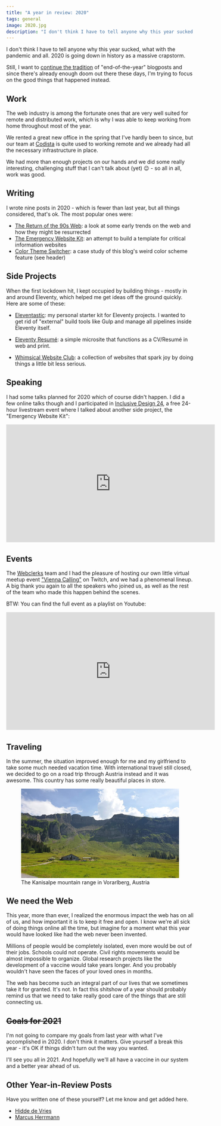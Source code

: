 ```yaml
---
title: "A year in review: 2020"
tags: general
image: 2020.jpg
description: "I don't think I have to tell anyone why this year sucked. I still want to continue the end-of-the-year blogpost tradition, but focus on the good things that happened instead."
---
```


<p class="lead">I don't think I have to tell anyone why this year sucked, what with the pandemic and all. 2020 is going down in history as a massive crapstorm.</p>

Still, I want to [continue the tradition](/blog/year-in-review-2019) of "end-of-the-year" blogposts and since there's already enough doom out there these days, I'm trying to focus on the good things that happened instead.

## Work

The web industry is among the fortunate ones that are very well suited for remote and distributed work, which is why I was able to keep working from home throughout most of the year.

We rented a great new office in the spring that I've hardly been to since, but our team at [Codista](https://www.codista.com/) is quite used to working remote and we already had all the necessary infrastructure in place.

We had more than enough projects on our hands and we did some really interesting, challenging stuff that I can't talk about (yet) 😉 - so all in all, work was good.

## Writing

I wrote nine posts in 2020 - which is fewer than last year, but all things considered, that's ok. The most popular ones were:

- [The Return of the 90s Web](/blog/the-return-of-the-90s-web/): a look at some early trends on the web and how they might be resurrected
- [The Emergency Website Kit](/blog/emergency-website-kit/): an attempt to build a template for critical information websites
- [Color Theme Switcher](/blog/color-theme-switcher/): a case study of this blog's weird color scheme feature (see header)

## Side Projects

When the first lockdown hit, I kept occupied by building things - mostly in and around Eleventy, which helped me get ideas off the ground quickly. Here are some of these:

- [Eleventastic](https://github.com/CleanCodeCreature/eleventastic): my personal starter kit for Eleventy projects. I wanted to get rid of "external" build tools like Gulp and manage all pipelines inside Eleventy itself.

- [Eleventy Resumé](https://github.com/CleanCodeCreature/resume): a simple microsite that functions as a CV/Resumé in web and print.

- [Whimsical Website Club](https://whimsical.club/): a collection of websites that spark joy by doing things a little bit less serious.

## Speaking

I had some talks planned for 2020 which of course didn't happen. I did a few online talks though and I participated in [Inclusive Design 24](https://inclusivedesign24.org/2020/), a free 24-hour livestream event where I talked about another side project, the "Emergency Website Kit":

<div class="embed embed--16-9">
    <iframe width="560" height="315" src="https://www.youtube-nocookie.com/embed/8RdrRCq8VzU?start=53" frameborder="0" allow="accelerometer; autoplay; clipboard-write; encrypted-media; gyroscope; picture-in-picture" allowfullscreen></iframe>
</div>

## Events

The [Webclerks](http://webclerks.at/) team and I had the pleasure of hosting our own little virtual meetup event ["Vienna Calling"](https://webclerks.at/vienna-calling/) on Twitch, and we had a phenomenal lineup. A big thank you again to all the speakers who joined us, as well as the rest of the team who made this happen behind the scenes.

BTW: You can find the full event as a playlist on Youtube:

<div class="embed embed--16-9">
    <iframe width="560" height="315" src="https://www.youtube.com/embed/videoseries?list=PLSJe-hizqRL0qMDlLzBp1WZZXJFdmP6lz" frameborder="0" allow="accelerometer; autoplay; encrypted-media; gyroscope; picture-in-picture" allowfullscreen></iframe>
</div>

## Traveling

In the summer, the situation improved enough for me and my girlfriend to take some much needed vacation time. With international travel still closed, we decided to go on a road trip through Austria instead and it was awesome. This country has some really beautiful places in store.

<!-- <blockquote class="twitter-tweet"><p lang="en" dir="ltr">I&#39;m staying in this cabin in the mountains for a few days without internet. So if there&#39;s any dev twitter drama kindly do it without me 😉 <a href="https://t.co/O62x9NoxG0">pic.twitter.com/O62x9NoxG0</a></p>&mdash; Once Better (@mxbck) <a href="https://twitter.com/mxbck/status/1289958987647995904?ref_src=twsrc%5Etfw">August 2, 2020</a></blockquote> -->

<figure class="extend">
    <img src="mountains.jpg" alt="A small cabin in the Austrian alps, under a clear blue sky" loading="lazy" />
    <figcaption>The Kanisalpe mountain range in Vorarlberg, Austria</figcaption>
</figure>

## We need the Web

This year, more than ever, I realized the enormous impact the web has on all of us, and how important it is to keep it free and open. I know we're all sick of doing things online all the time, but imagine for a moment what this year would have looked like had the web never been invented.

Millions of people would be completely isolated, even more would be out of their jobs. Schools could not operate. Civil rights movements would be almost impossible to organize. Global research projects like the development of a vaccine would take years longer. And you probably wouldn't have seen the faces of your loved ones in months.

The web has become such an integral part of our lives that we sometimes take it for granted. It's not. In fact this shitshow of a year should probably remind us that we need to take really good care of the things that are still connecting us.

## ~~Goals for 2021~~

I'm not going to compare my goals from last year with what I've accomplished in 2020. I don't think it matters. Give yourself a break this year - it's OK if things didn't turn out the way you wanted.

I'll see you all in 2021. And hopefully we'll all have a vaccine in our system and a better year ahead of us.

## Other Year-in-Review Posts

Have you written one of these yourself? Let me know and get added here.

- [Hidde de Vries](https://hiddedevries.nl/en/blog/2020-12-17-2020-in-review/)
- [Marcus Herrmann](https://marcus.io/blog/my-2020)
